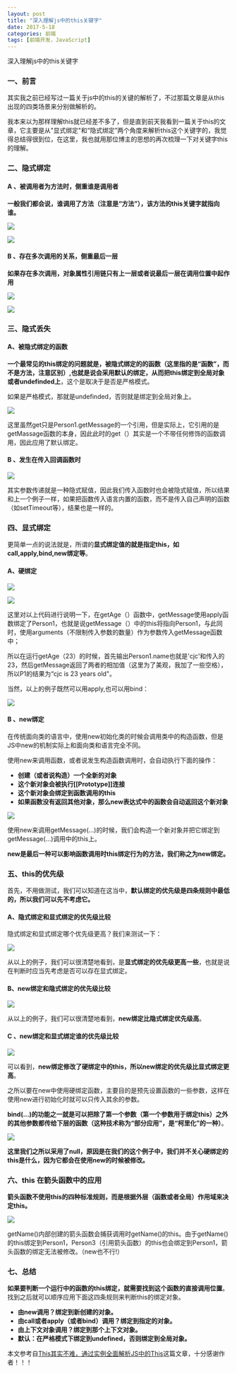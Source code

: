 ```yaml
---
layout: post
title: "深入理解js中的this关键字"
date: 2017-5-18
categories: 前端
tags: [前端开发，JavaScript]
---
```


深入理解js中的this关键字

<!-- more -->

### 一、前言

其实我之前已经写过一篇关于js中的this的关键的解析了，不过那篇文章是从this 出现的四类场景来分别做解析的。

我本来以为那样理解this就已经差不多了，但是直到前天我看到一篇关于this的文章，它主要是从"显式绑定"和“隐式绑定”两个角度来解析this这个关键字的，我觉得总结得很到位，在这里，我也就用那位博主的思想的再次梳理一下对关键字this的理解。


### 二、隐式绑定

#### A 、被调用者为方法时，侧重谁是调用者

**一般我们都会说，谁调用了方法（注意是“方法”），该方法的this关键字就指向谁。**

![](http://oq2sjn05e.bkt.clouddn.com/2017-5-18-FEW-deeper-understanding-of-this-1.png)

![](http://oq2sjn05e.bkt.clouddn.com/2017-5-18-FEW-deeper-understanding-of-this-3.png)

#### B 、存在多次调用的关系，侧重最后一层

**如果存在多次调用，对象属性引用链只有上一层或者说最后一层在调用位置中起作用**

![](http://oq2sjn05e.bkt.clouddn.com/2017-5-18-FEW-deeper-understanding-of-this-2.png)

![](http://oq2sjn05e.bkt.clouddn.com/2017-5-18-FEW-deeper-understanding-of-this-3.png)


### 三、隐式丢失

#### A、被隐式绑定的函数

**一个最常见的this绑定的问题就是，被隐式绑定的的函数（这里指的是“函数”，而不是方法，注意区别）,也就是说会采用默认的绑定，从而把this绑定到全局对象或者undefinded上**，这个是取决于是否是严格模式。

如果是严格模式，那就是undefinded，否则就是绑定到全局对象上。

![](http://oq2sjn05e.bkt.clouddn.com/2017-5-18-FEW-deeper-understanding-of-this-4.png)

这里虽然get只是Person1.getMessage的一个引用，但是实际上，它引用的是getMassage函数的本身，因此此时的get（）其实是一个不带任何修饰的函数调用，因此应用了默认绑定。

#### B 、发生在传入回调函数时

![](http://oq2sjn05e.bkt.clouddn.com/2017-5-18-FEW-deeper-understanding-of-this-5.png)

其实参数传递就是一种隐式赋值，因此我们传入函数时也会被隐式赋值，所以结果和上一个例子一样，如果把函数传入语言内置的函数，而不是传入自己声明的函数（如setTimeout等），结果也是一样的。


### 四、显式绑定

更简单一点的说法就是，所谓的**显式绑定值的就是指定this，如call,apply,bind,new绑定等**。

#### A、硬绑定

![](http://oq2sjn05e.bkt.clouddn.com/2017-5-18-FEW-deeper-understanding-of-this-6.png)

![](http://oq2sjn05e.bkt.clouddn.com/2017-5-18-FEW-deeper-understanding-of-this-7.png)

这里对以上代码进行说明一下，在getAge（）函数中，getMessage使用apply函数绑定了Person1，也就是说getMessage（）中的this将指向Person1，与此同时，使用arguments（不限制传入参数的数量）作为参数传入getMessage函数中；

所以在运行getAge（23）的时候，首先输出Person1.name也就是'cjc'和传入的23，然后getMessage返回了两者的相加值（这里为了美观，我加了一些空格），所以P1的结果为“cjc is 23 years old"。


当然，以上的例子既然可以用apply,也可以用bind：

![](http://oq2sjn05e.bkt.clouddn.com/2017-5-18-FEW-deeper-understanding-of-this-8.png)


#### B 、new绑定

在传统面向类的语言中，使用new初始化类的时候会调用类中的构造函数，但是JS中new的机制实际上和面向类和语言完全不同。

使用new来调用函数，或者说发生构造函数调用时，会自动执行下面的操作：

- **创建（或者说构造）一个全新的对象**
- **这个新对象会被执行[[Prototype]]连接**
- **这个新对象会绑定到函数调用的this**
- **如果函数没有返回其他对象，那么new表达式中的函数会自动返回这个新对象**

![](http://oq2sjn05e.bkt.clouddn.com/2017-5-18-FEW-deeper-understanding-of-this-9.png)

使用new来调用getMessage(...)的时候，我们会构造一个新对象并把它绑定到getMessage(...)调用中的this上。

**new是最后一种可以影响函数调用时this绑定行为的方法，我们称之为new绑定。**

### 五、this的优先级

首先，不用做测试，我们可以知道在这当中，**默认绑定的优先级是四条规则中最低的，所以我们可以先不考虑它。**

#### A、隐式绑定和显式绑定的优先级比较

隐式绑定和显式绑定哪个优先级更高？我们来测试一下：

![](http://oq2sjn05e.bkt.clouddn.com/2017-5-18-FEW-deeper-understanding-of-this-10.png)

从以上的例子，我们可以很清楚地看到，是**显式绑定的优先级更高一些**，也就是说在判断时应当先考虑是否可以存在显式绑定。

#### B、new绑定和隐式绑定的优先级比较

![](http://oq2sjn05e.bkt.clouddn.com/2017-5-18-FEW-deeper-understanding-of-this-11.png)

从以上的例子，我们可以很清楚地看到，**new绑定比隐式绑定优先级高**。

#### C 、new绑定和显式绑定谁的优先级比较

![](http://oq2sjn05e.bkt.clouddn.com/2017-5-18-FEW-deeper-understanding-of-this-12.png)

可以看到，**new绑定修改了硬绑定中的this，所以new绑定的优先级比显式绑定更高**。

之所以要在new中使用硬绑定函数，主要目的是预先设置函数的一些参数，这样在使用new进行初始化时就可以只传入其余的参数。

**bind(...)的功能之一就是可以把除了第一个参数（第一个参数用于绑定this）之外的其他参数都传给下层的函数（这种技术称为“部分应用”，是“柯里化”的一种）**。

![](http://oq2sjn05e.bkt.clouddn.com/2017-5-18-FEW-deeper-understanding-of-this-13.png)

**这里我们之所以采用了null，原因是在我们的这个例子中，我们并不关心硬绑定的this是什么，因为它都会在使用new的时候被修改。**

### 六、this 在箭头函数中的应用

**箭头函数不使用this的四种标准规则，而是根据外层（函数或者全局）作用域来决定this。**

![](http://oq2sjn05e.bkt.clouddn.com/2017-5-18-FEW-deeper-understanding-of-this-14.png)

getName()内部创建的箭头函数会捕获调用时getName()的this。由于getName()的this绑定到Person1，Person3（引用箭头函数）的this也会绑定到Person1，箭头函数的绑定无法被修改。（new也不行!）

### 七、总结

**如果要判断一个运行中的函数的this绑定，就需要找到这个函数的直接调用位置**。找到之后就可以顺序应用下面这四条规则来判断this的绑定对象。

+ **由new调用？绑定到新创建的对象。**
+ **由call或者apply（或者bind）调用？绑定到指定的对象。**
+ **由上下文对象调用？绑定到那个上下文对象。**
+ **默认：在严格模式下绑定到undefined，否则绑定到全局对象。**

本文参考自<a href="https://my.oschina.net/keysITer/blog/901601">This其实不难，通过实例全面解析JS中的This</a>这篇文章，十分感谢作者！！！